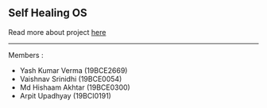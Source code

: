 ## Self Healing OS

Read more about project [here](docs/about.md)

---

Members :

- Yash Kumar Verma (19BCE2669)
- Vaishnav Srinidhi (19BCE0054)
- Md Hishaam Akhtar (19BCE0300)
- Arpit Upadhyay (19BCI0191)
